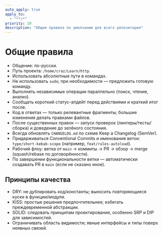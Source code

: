 ```yaml
---
auto_apply: true
apply_to:
  - "**/*"
priority: 10
description: "Общие правила по умолчанию для всего репозитория"
---
```


# Общие правила

- Общение: по-русски.
- Путь проекта: `/home/craz/Learn/http`.
- Использовать абсолютные пути в командах.
- Не использовать `sudo`; при необходимости — предложить готовую команду.
- Выполнять независимые операции параллельно (поиск, чтение, анализ).
- Сообщать короткий статус-апдейт перед действиями и краткий итог после.
- Код в ответах — только релевантные фрагменты; большие изменения делать правками файлов.
- После существенных правок — запуск проверок (линтеры/тесты/сборка) и доведение до зелёного состояния.
- Всегда обновлять `CHANGELOG.md` по схеме Keep a Changelog (SemVer).
- Придерживаться Conventional Commits и именования веток: `type/short-kebab-scope` (например, `feat/rules-autoload`).
- Рабочий флоу: ветка от `main` → коммиты → PR → обзор → merge (squash/rebase по договорённости).
- По завершении функциональности ветки — автоматически создавать PR в `main` (если не сказано иное).

## Принципы качества
- DRY: не дублировать код/константы; выносить повторяющиеся куски в функции/модули.
- KISS: простые решения предпочтительнее; избегать преждевременной абстракции.
- SOLID: следовать принципам проектирования, особенно SRP и DIP для зависимостей.
- Ограничивать область видимости; явные интерфейсы и типы поверх неявных связей.
